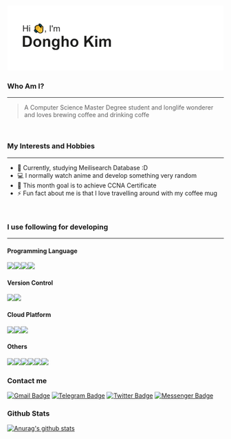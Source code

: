 ![header](header.png)


### Who Am I?
--- 
> A Computer Science Master Degree student and longlife wonderer
> and loves brewing coffee and drinking coffe
<br>

### My Interests and Hobbies
---
  - 🚀 Currently, studying Meilisearch Database :D
  - 💻 I normally watch anime and develop something very random
  - 🌱 This month goal is to achieve CCNA Certificate
  - ⚡️ Fun fact about me is that I love travelling around with my coffee mug

<br>

### I use following for developing
---
#### Programming Language
<img src="https://img.shields.io/badge/python%20-%2314354C.svg?&style=for-the-badge&logo=python&logoColor=white"/><img src="https://img.shields.io/badge/go-%2300ADD8.svg?&style=for-the-badge&logo=go&logoColor=white"/><img src="https://img.shields.io/badge/c%20-%2300599C.svg?&style=for-the-badge&logo=c&logoColor=white"/><img src="https://img.shields.io/badge/scala-%23DC322F.svg?&style=for-the-badge&logo=scala&logoColor=white"/>


#### Version Control 
<img src="https://img.shields.io/badge/github%20-%23121011.svg?&style=for-the-badge&logo=github&logoColor=white"/><img src="https://img.shields.io/badge/gitlab%20-%23181717.svg?&style=for-the-badge&logo=gitlab&logoColor=white"/>


#### Cloud Platform
<img src="https://img.shields.io/badge/Google%20Cloud%20-%234285F4.svg?&style=for-the-badge&logo=google-cloud&logoColor=white"/><img src="https://img.shields.io/badge/Openstack-%23f01742.svg?&style=for-the-badge&logo=openstack&logoColor=white"/><img src="https://img.shields.io/badge/DigitalOcean-%230167ff.svg?&style=for-the-badge&logo=digitalOcean&logoColor=white"/>

#### Others
<img src="https://img.shields.io/badge/travisci%20-%232B2F33.svg?&style=for-the-badge&logo=travis&logoColor=white"/><img src="https://img.shields.io/badge/docker%20-%230db7ed.svg?&style=for-the-badge&logo=docker&logoColor=white"/><img src="https://img.shields.io/badge/kubernetes%20-%23326ce5.svg?&style=for-the-badge&logo=kubernetes&logoColor=white"/><img src="https://img.shields.io/badge/vagrant%20-%231563FF.svg?&style=for-the-badge&logo=vagrant&logoColor=white"/><img src="https://img.shields.io/badge/Jupyter%20-%23F37626.svg?&style=for-the-badge&logo=Jupyter&logoColor=white" /><img src ="https://img.shields.io/badge/MongoDB-%234ea94b.svg?&style=for-the-badge&logo=mongodb&logoColor=white"/>

### Contact me

[![Gmail Badge](https://img.shields.io/badge/-ekstrah.dongho@gmail.com-c14438?style=flat&logo=Gmail&logoColor=white)](mailto:ekstrah.dongho@gmail.com "Connect via Email")
[![Telegram Badge](https://img.shields.io/badge/-@ekstrah-0088CC?style=flat&logo=Telegram&logoColor=white)](https://t.me/ekstrah "Contact on Telegram")
[![Twitter Badge](https://img.shields.io/badge/-@ekstrah1-00acee?style=flat&logo=Twitter&logoColor=white)](https://twitter.com/intent/follow?screen_name=ekstrah1 "Follow on Twitter")
[![Messenger Badge](https://img.shields.io/badge/-Messenger-0078FF?style=flat&logo=Messenger&logoColor=white)](https://m.me/ekstrah "Connect on Facebook")

### Github Stats

[![Anurag's github stats](https://github-readme-stats.vercel.app/api?username=ekstrah)](https://github.com/anuraghazra/github-readme-stats)